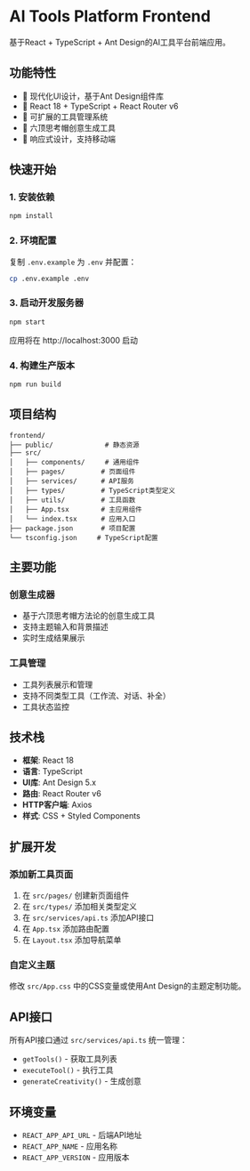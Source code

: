 # AI Tools Platform Frontend

基于React + TypeScript + Ant Design的AI工具平台前端应用。

## 功能特性

- 🎨 现代化UI设计，基于Ant Design组件库
- 🚀 React 18 + TypeScript + React Router v6
- 🔧 可扩展的工具管理系统
- 🎯 六顶思考帽创意生成工具
- 📱 响应式设计，支持移动端

## 快速开始

### 1. 安装依赖

```bash
npm install
```

### 2. 环境配置

复制 `.env.example` 为 `.env` 并配置：

```bash
cp .env.example .env
```

### 3. 启动开发服务器

```bash
npm start
```

应用将在 http://localhost:3000 启动

### 4. 构建生产版本

```bash
npm run build
```

## 项目结构

```
frontend/
├── public/             # 静态资源
├── src/
│   ├── components/     # 通用组件
│   ├── pages/         # 页面组件
│   ├── services/      # API服务
│   ├── types/         # TypeScript类型定义
│   ├── utils/         # 工具函数
│   ├── App.tsx        # 主应用组件
│   └── index.tsx      # 应用入口
├── package.json       # 项目配置
└── tsconfig.json     # TypeScript配置
```

## 主要功能

### 创意生成器
- 基于六顶思考帽方法论的创意生成工具
- 支持主题输入和背景描述
- 实时生成结果展示

### 工具管理
- 工具列表展示和管理
- 支持不同类型工具（工作流、对话、补全）
- 工具状态监控

## 技术栈

- **框架**: React 18
- **语言**: TypeScript
- **UI库**: Ant Design 5.x
- **路由**: React Router v6
- **HTTP客户端**: Axios
- **样式**: CSS + Styled Components

## 扩展开发

### 添加新工具页面

1. 在 `src/pages/` 创建新页面组件
2. 在 `src/types/` 添加相关类型定义
3. 在 `src/services/api.ts` 添加API接口
4. 在 `App.tsx` 添加路由配置
5. 在 `Layout.tsx` 添加导航菜单

### 自定义主题

修改 `src/App.css` 中的CSS变量或使用Ant Design的主题定制功能。

## API接口

所有API接口通过 `src/services/api.ts` 统一管理：

- `getTools()` - 获取工具列表
- `executeTool()` - 执行工具
- `generateCreativity()` - 生成创意

## 环境变量

- `REACT_APP_API_URL` - 后端API地址
- `REACT_APP_NAME` - 应用名称
- `REACT_APP_VERSION` - 应用版本